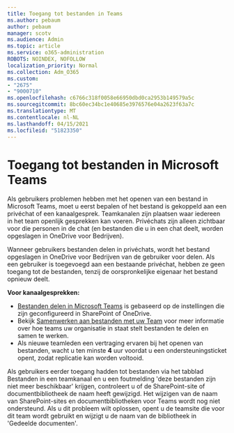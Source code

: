 ```yaml
---
title: Toegang tot bestanden in Teams
ms.author: pebaum
author: pebaum
manager: scotv
ms.audience: Admin
ms.topic: article
ms.service: o365-administration
ROBOTS: NOINDEX, NOFOLLOW
localization_priority: Normal
ms.collection: Adm_O365
ms.custom:
- "2675"
- "9000710"
ms.openlocfilehash: c6766c318f0058e66950dbd0ca2953b149579a5c
ms.sourcegitcommit: 8bc60ec34bc1e40685e3976576e04a2623f63a7c
ms.translationtype: MT
ms.contentlocale: nl-NL
ms.lasthandoff: 04/15/2021
ms.locfileid: "51823350"
---
```

# <a name="accessing-files-in-microsoft-teams"></a>Toegang tot bestanden in Microsoft Teams

Als gebruikers problemen hebben met het openen van een bestand in Microsoft Teams, moet u eerst bepalen of het bestand is gekoppeld aan een privéchat of een kanaalgesprek. Teamkanalen zijn plaatsen waar iedereen in het team openlijk gesprekken kan voeren. Privéchats zijn alleen zichtbaar voor die personen in de chat (en bestanden die u in een chat deelt, worden opgeslagen in OneDrive voor Bedrijven).

Wanneer gebruikers bestanden delen in privéchats, wordt het bestand opgeslagen in OneDrive voor Bedrijven van de gebruiker voor delen. Als een gebruiker is toegevoegd aan een bestaande privéchat, hebben ze geen toegang tot de bestanden, tenzij de oorspronkelijke eigenaar het bestand opnieuw deelt.    

**Voor kanaalgesprekken:**

- [Bestanden delen in Microsoft Teams](https://docs.microsoft.com/MicrosoftTeams/sharing-files-in-teams) is gebaseerd op de instellingen die zijn geconfigureerd in SharePoint of OneDrive. 
- Bekijk [Samenwerken aan bestanden met uw Team](https://support.office.com/article/Collaborate-on-files-with-your-Team-9b200289-dbac-4823-85bd-628a5c7bb0ae) voor meer informatie over hoe teams uw organisatie in staat stelt bestanden te delen en samen te werken. 
- Als nieuwe teamleden een vertraging ervaren bij het openen van bestanden, wacht u ten minste **4** uur voordat u een ondersteuningsticket opent, zodat replicatie kan worden voltooid. 

Als gebruikers eerder toegang hadden tot bestanden via het tabblad Bestanden in een teamkanaal en u een foutmelding 'deze bestanden zijn niet meer beschikbaar' krijgen, controleert u of de SharePoint-site of documentbibliotheek de naam heeft gewijzigd. Het wijzigen van de naam van SharePoint-sites en documentbibliotheken voor Teams wordt nog niet ondersteund. Als u dit probleem wilt oplossen, opent u de teamsite die voor dit team wordt gebruikt en wijzigt u de naam van de bibliotheek in 'Gedeelde documenten'.